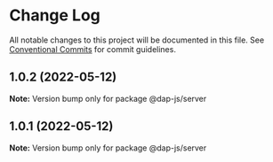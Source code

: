 # Change Log

All notable changes to this project will be documented in this file.
See [Conventional Commits](https://conventionalcommits.org) for commit guidelines.

## 1.0.2 (2022-05-12)

**Note:** Version bump only for package @dap-js/server





## 1.0.1 (2022-05-12)

**Note:** Version bump only for package @dap-js/server
